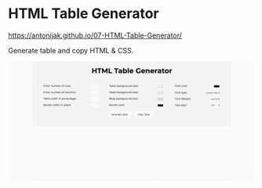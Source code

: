 # HTML Table Generator

https://antonijak.github.io/07-HTML-Table-Generator/

Generate table and copy HTML & CSS.

![](example.gif)
